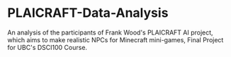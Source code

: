 # PLAICRAFT-Data-Analysis
An analysis of the participants of Frank Wood's PLAICRAFT AI project, which aims to make realistic NPCs for Minecraft mini-games, Final Project for UBC's DSCI100 Course.
